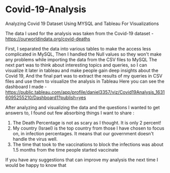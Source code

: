 # Covid-19-Analysis
Analyzing Covid 19 Dataset Using MYSQL  and Tableau For Visualizations

The data I used for the analysis was taken from the Covid-19 dataset - https://ourworldindata.org/covid-deaths

First, I separated the data into various tables to make the access less complicated in MySQL,
Then I handled the Null values so they won't make any problems while importing the data from the CSV files to MySQL
The next part was to think about interesting topics and queries,
so I can visualize it later in tableau and make people gain deep insights about the Covid 19,
And the final part was to extract the results of my queries in CSV files and use them to visualize the analysis in Tableau
Here you can see the dashboard I made - https://public.tableau.com/app/profile/daniel3357/viz/Covid19Analysis_16316095255210/Dashboard1?publish=yes

After analyzing and visualizing the data and the questions I wanted to get answers to, I found out few absorbing things I want to share :

1. The Death Percentage is not as scary as I thought. It is only 2 percent!
2. My country (Israel) is the top country from those I have chosen to focus on, in infection percentages. It means that our government doesn't handle the virus well.
3. The time that took to the vaccinations to block the infections was about 1.5 months from the time people started vaccinate

If you have any suggestions that can improve my analysis the next time I would be happy to know that
